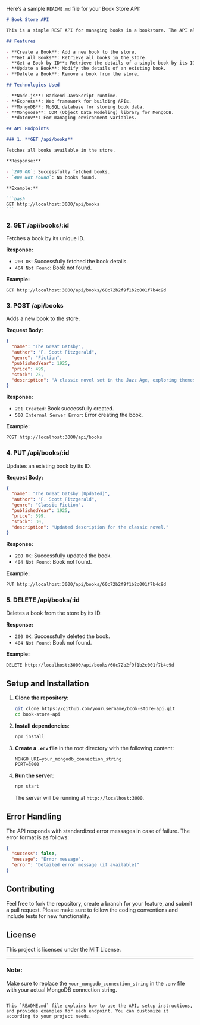 Here’s a sample `README.md` file for your Book Store API:

````markdown
# Book Store API

This is a simple REST API for managing books in a bookstore. The API allows users to perform CRUD (Create, Read, Update, Delete) operations on books.

## Features

- **Create a Book**: Add a new book to the store.
- **Get All Books**: Retrieve all books in the store.
- **Get a Book by ID**: Retrieve the details of a single book by its ID.
- **Update a Book**: Modify the details of an existing book.
- **Delete a Book**: Remove a book from the store.

## Technologies Used

- **Node.js**: Backend JavaScript runtime.
- **Express**: Web framework for building APIs.
- **MongoDB**: NoSQL database for storing book data.
- **Mongoose**: ODM (Object Data Modeling) library for MongoDB.
- **dotenv**: For managing environment variables.

## API Endpoints

### 1. **GET /api/books**

Fetches all books available in the store.

**Response:**

- `200 OK`: Successfully fetched books.
- `404 Not Found`: No books found.

**Example:**

```bash
GET http://localhost:3000/api/books
```
````

### 2. **GET /api/books/:id**

Fetches a book by its unique ID.

**Response:**

- `200 OK`: Successfully fetched the book details.
- `404 Not Found`: Book not found.

**Example:**

```bash
GET http://localhost:3000/api/books/60c72b2f9f1b2c001f7b4c9d
```

### 3. **POST /api/books**

Adds a new book to the store.

**Request Body:**

```json
{
  "name": "The Great Gatsby",
  "author": "F. Scott Fitzgerald",
  "genre": "Fiction",
  "publishedYear": 1925,
  "price": 499,
  "stock": 25,
  "description": "A classic novel set in the Jazz Age, exploring themes of wealth, love, and the American Dream."
}
```

**Response:**

- `201 Created`: Book successfully created.
- `500 Internal Server Error`: Error creating the book.

**Example:**

```bash
POST http://localhost:3000/api/books
```

### 4. **PUT /api/books/:id**

Updates an existing book by its ID.

**Request Body:**

```json
{
  "name": "The Great Gatsby (Updated)",
  "author": "F. Scott Fitzgerald",
  "genre": "Classic Fiction",
  "publishedYear": 1925,
  "price": 599,
  "stock": 30,
  "description": "Updated description for the classic novel."
}
```

**Response:**

- `200 OK`: Successfully updated the book.
- `404 Not Found`: Book not found.

**Example:**

```bash
PUT http://localhost:3000/api/books/60c72b2f9f1b2c001f7b4c9d
```

### 5. **DELETE /api/books/:id**

Deletes a book from the store by its ID.

**Response:**

- `200 OK`: Successfully deleted the book.
- `404 Not Found`: Book not found.

**Example:**

```bash
DELETE http://localhost:3000/api/books/60c72b2f9f1b2c001f7b4c9d
```

## Setup and Installation

1. **Clone the repository**:

   ```bash
   git clone https://github.com/yourusername/book-store-api.git
   cd book-store-api
   ```

2. **Install dependencies**:

   ```bash
   npm install
   ```

3. **Create a `.env` file** in the root directory with the following content:

   ```
   MONGO_URI=your_mongodb_connection_string
   PORT=3000
   ```

4. **Run the server**:

   ```bash
   npm start
   ```

   The server will be running at `http://localhost:3000`.

## Error Handling

The API responds with standardized error messages in case of failure. The error format is as follows:

```json
{
  "success": false,
  "message": "Error message",
  "error": "Detailed error message (if available)"
}
```

## Contributing

Feel free to fork the repository, create a branch for your feature, and submit a pull request. Please make sure to follow the coding conventions and include tests for new functionality.

## License

This project is licensed under the MIT License.

---

### Note:

Make sure to replace the `your_mongodb_connection_string` in the `.env` file with your actual MongoDB connection string.

```

This `README.md` file explains how to use the API, setup instructions, and provides examples for each endpoint. You can customize it according to your project needs.
```
